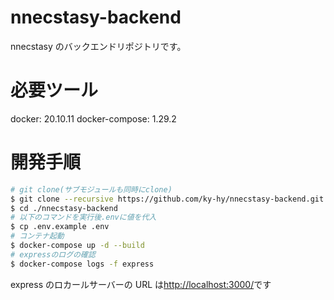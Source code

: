 # nnecstasy-backend

nnecstasy のバックエンドリポジトリです。

# 必要ツール

docker: 20.10.11
docker-compose: 1.29.2

# 開発手順

```sh
# git clone(サブモジュールも同時にclone)
$ git clone --recursive https://github.com/ky-hy/nnecstasy-backend.git
$ cd ./nnecstasy-backend
# 以下のコマンドを実行後.envに値を代入
$ cp .env.example .env
# コンテナ起動
$ docker-compose up -d --build
# expressのログの確認
$ docker-compose logs -f express
```

express のロカールサーバーの URL は[http://localhost:3000/](http://localhost:3000/)です
